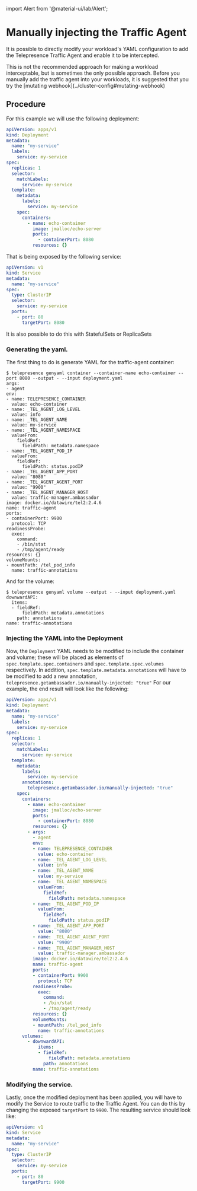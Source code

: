import Alert from '@material-ui/lab/Alert';

# Manually injecting the Traffic Agent

It is possible to directly modify your workload's YAML configuration to add the Telepresence Traffic Agent and enable it to be intercepted.

<Alert severity="warning">
This is not the recommended approach for making a workload interceptable, but is sometimes the only possible approach.
Before you manually add the traffic agent into your workloads, it is suggested that you try the [mutating webhook](../cluster-config#mutating-webhook)
</Alert>

## Procedure

For this example we will use the following deployment:

```yaml
apiVersion: apps/v1
kind: Deployment
metadata:
  name: "my-service"
  labels:
    service: my-service
spec:
  replicas: 1
  selector:
    matchLabels:
      service: my-service
  template:
    metadata:
      labels:
        service: my-service
    spec:
      containers:
        - name: echo-container
          image: jmalloc/echo-server
          ports:
            - containerPort: 8080
          resources: {}
```

That is being exposed by the following service:

```yaml
apiVersion: v1
kind: Service
metadata:
  name: "my-service"
spec:
  type: ClusterIP
  selector:
    service: my-service
  ports:
    - port: 80
      targetPort: 8080
```

<Alert severity="info">
It is also possible to do this with StatefulSets or ReplicaSets
</Alert>

### Generating the yaml.

The first thing to do is generate YAML for the traffic-agent container:

```console
$ telepresence genyaml container --container-name echo-container --port 8080 --output - --input deployment.yaml
args:
- agent
env:
- name: TELEPRESENCE_CONTAINER
  value: echo-container
- name: _TEL_AGENT_LOG_LEVEL
  value: info
- name: _TEL_AGENT_NAME
  value: my-service
- name: _TEL_AGENT_NAMESPACE
  valueFrom:
    fieldRef:
      fieldPath: metadata.namespace
- name: _TEL_AGENT_POD_IP
  valueFrom:
    fieldRef:
      fieldPath: status.podIP
- name: _TEL_AGENT_APP_PORT
  value: "8080"
- name: _TEL_AGENT_AGENT_PORT
  value: "9900"
- name: _TEL_AGENT_MANAGER_HOST
  value: traffic-manager.ambassador
image: docker.io/datawire/tel2:2.4.6
name: traffic-agent
ports:
- containerPort: 9900
  protocol: TCP
readinessProbe:
  exec:
    command:
    - /bin/stat
    - /tmp/agent/ready
resources: {}
volumeMounts:
- mountPath: /tel_pod_info
  name: traffic-annotations
```

And for the volume:

```console
$ telepresence genyaml volume --output - --input deployment.yaml
downwardAPI:
  items:
  - fieldRef:
      fieldPath: metadata.annotations
    path: annotations
name: traffic-annotations
```

### Injecting the YAML into the Deployment

Now, the `Deployment` YAML needs to be modified to include the container and volume; these will be placed as elements of `spec.template.spec.containers` and `spec.template.spec.volumes` respectively.
In addition, `spec.template.metadata.annotations` will have to be modified to add a new annotation, `telepresence.getambassador.io/manually-injected: "true"`
For our example, the end result will look like the following:

```yaml
apiVersion: apps/v1
kind: Deployment
metadata:
  name: "my-service"
  labels:
    service: my-service
spec:
  replicas: 1
  selector:
    matchLabels:
      service: my-service
  template:
    metadata:
      labels:
        service: my-service
      annotations:
        telepresence.getambassador.io/manually-injected: "true"
    spec:
      containers:
        - name: echo-container
          image: jmalloc/echo-server
          ports:
            - containerPort: 8080
          resources: {}
        - args:
          - agent
          env:
          - name: TELEPRESENCE_CONTAINER
            value: echo-container
          - name: _TEL_AGENT_LOG_LEVEL
            value: info
          - name: _TEL_AGENT_NAME
            value: my-service
          - name: _TEL_AGENT_NAMESPACE
            valueFrom:
              fieldRef:
                fieldPath: metadata.namespace
          - name: _TEL_AGENT_POD_IP
            valueFrom:
              fieldRef:
                fieldPath: status.podIP
          - name: _TEL_AGENT_APP_PORT
            value: "8080"
          - name: _TEL_AGENT_AGENT_PORT
            value: "9900"
          - name: _TEL_AGENT_MANAGER_HOST
            value: traffic-manager.ambassador
          image: docker.io/datawire/tel2:2.4.6
          name: traffic-agent
          ports:
          - containerPort: 9900
            protocol: TCP
          readinessProbe:
            exec:
              command:
              - /bin/stat
              - /tmp/agent/ready
          resources: {}
          volumeMounts:
          - mountPath: /tel_pod_info
            name: traffic-annotations
      volumes:
        - downwardAPI:
            items:
            - fieldRef:
                fieldPath: metadata.annotations
              path: annotations
          name: traffic-annotations
```

### Modifying the service.

Lastly, once the modified deployment has been applied, you will have to modify the Service to route traffic to the Traffic Agent.
You can do this by changing the exposed `targetPort` to `9900`. The resulting service should look like:

```yaml
apiVersion: v1
kind: Service
metadata:
  name: "my-service"
spec:
  type: ClusterIP
  selector:
    service: my-service
  ports:
    - port: 80
      targetPort: 9900
```
